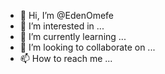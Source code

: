 - 👋 Hi, I’m @EdenOmefe
- 👀 I’m interested in ...
- 🌱 I’m currently learning ...
- 💞️ I’m looking to collaborate on ...
- 📫 How to reach me ...

<!---
EdenOmefe/EdenOmefe is a ✨ special ✨ repository because its `README.md` (this file) appears on your GitHub profile.
You can click the Preview link to take a look at your changes.
--->
